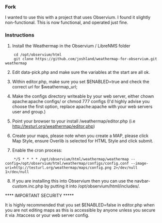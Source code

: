 
### Fork

I wanted to use this with a project that uses Observium.  I found it slightly non-functional.
This is now functional, and operated just fine.

### Instructions

1. Install the Weathermap in the Observium / LibreNMS folder

```
    cd /opt/observium/html 
    git clone https://github.com/joshland/weathermap-for-observium.git weathermap
```

2. Edit data-pick.php and make sure the variables at the start are all ok.

3. Within editor.php, make sure you set $ENABLED=true and check the correct url for $weathermap_url;

4. Make the configs directory writeable by your web server, either chown apache:apache configs/ or chmod 777 configs (I'd highly advise you choose the first option, replace apache:apache with your web servers user and group.)

5. Point your browser to your install /weathermap/editor.php (i.e http://testurl.org/weathermap/editor.php)

6. Create your maps, please note when you create a MAP, please click Map Style, ensure Overlib is selected for HTML Style and click submit.

7. Enable the cron process:

```
    */5 * * * * /opt/observium/html/weathermap/weathermap --config=/opt/observium/html/weathermap/configs/config.conf --image-uri=http://testurl.org/weathermap/maps/config.png 2>/dev/null 1>/dev/null
```

8. If you are installing this into Observium then you can use the navbar-custom.inc.php by putting it into /opt/observium/html/includes/.

**** IMPORTANT SECURITY *****

It is highly recommended that you set $ENABLED=false in editor.php when you are not editing maps as this is accessible by anyone unless you secure it via .htaccess or your web server config.
